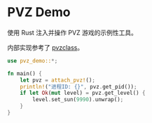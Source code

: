 # PVZ Demo

使用 Rust 注入并操作 PVZ 游戏的示例性工具。

内部实现参考了 [pvzclass](https://github.com/Lazuplis-Mei/pvzclass)。

```rust
use pvz_demo::*;

fn main() {
    let pvz = attach_pvz!();
    println!("进程ID: {}", pvz.get_pid());
    if let Ok(mut level) = pvz.get_level() {
        level.set_sun(9990).unwrap();
    }
}
```